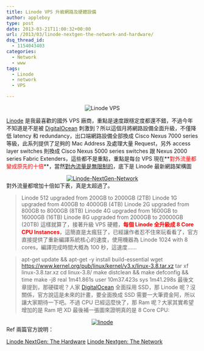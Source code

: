 ```yaml
---
title: Linode VPS 升級網路及硬體設備
author: appleboy
type: post
date: 2013-03-21T11:00:32+00:00
url: /2013/03/linode-nextgen-the-network-and-hardware/
dsq_thread_id:
  - 1154043403
categories:
  - Network
  - www
tags:
  - Linode
  - network
  - VPS

---
```

<div style="margin:0 auto; text-align:center">
  <img src="https://i1.wp.com/www.linode.com/images/linode_logo_gray.png?w=840" alt="Linode VPS" data-recalc-dims="1" />
</div>

<a href="linode.com" target="_blank">Linode</a> 是我最喜歡的國外 VPS 廠商，重點是速度跟穩定度都還不錯，不過今年不知道是不是被 <a href="https://www.digitalocean.com/" target="_blank">DigitalOcean</a> 刺激到？所以這個月將網路設備全面升級，不僅降低 latency 和 redundancy，出口端網路設備全部換成 Cisco Nexus 7000 series 等級，此系列提供了足夠的 Mac Address 及處理大量 Request，另外 access layer switches 則換成 Cisco Nexus 5000 series switches 跟 Nexus 2000 series Fabric Extenders，這些都不是重點，重點是每台 VPS 現在**<span style="color:red">對外流量都變成原先的十倍</span>**，當然<a href="http://blog.wu-boy.com/2011/09/linode-vps-inbound-%E6%B5%81%E9%87%8F%E5%B0%87%E4%B8%8D%E5%86%8D%E6%94%B6%E8%B2%BB/" target="_blank">對內流量是無限制的</a>，底下是 Linode 最新網路架構圖 <!--more-->

<div style="margin:0 auto; text-align:center">
  <a href="https://www.flickr.com/photos/appleboy/8576418983/" title="Linode-NextGen-Network by appleboy46, on Flickr"><img src="https://i1.wp.com/farm9.staticflickr.com/8233/8576418983_111fb34488.jpg?resize=500%2C453&#038;ssl=1" alt="Linode-NextGen-Network" data-recalc-dims="1" /></a>
</div> 對外流量都增加十倍如下表，真是太超過了。 

> Linode 512 upgraded from 200GB to 2000GB (2TB) Linode 1G upgraded from 400GB to 4000GB (4TB) Linode 2G upgraded from 800GB to 8000GB (8TB) Linode 4G upgraded from 1600GB to 16000GB (16TB) Linode 8G upgraded from 2000GB to 20000GB (20TB) 這樣就算了，接著升級 VPS 硬體，**<span style="color:red">每個 Linode 全升級成 8 Core CPU Instances</span>**，這簡直是太瘋狂了，已經讓作者忍不住來玩看看了，官方直接提供了重新編譯系統核心的速度，使用機器為 Linode 1024 with 8 cores，編譯完成時間大概為 100 秒，這速度...... 

> apt-get update && apt-get -y install build-essential wget https://www.kernel.org/pub/linux/kernel/v3.x/linux-3.8.tar.xz tar xf linux-3.8.tar.xz cd linux-3.8/ make distclean && make defconfig && time make -j8 real 1m41.861s user 10m37.423s sys 1m41.298s 最後文章提到，那硬碟呢？人家 <a href="https://www.digitalocean.com/" target="_blank">DigitalOcean</a> 全面採用 SSD，那 Linode 呢？沒關係，官方說這是未來的計畫，要全面換成 SSD 需要一大筆資金阿，所以讓大家期待一下吧。不過 CPU 已經這麼快了，那 Ram 呢？大家其實希望增加的是 Ram 吧 XD 最後補一張圖來證明真的是 8 Core CPU: 

<div style="margin:0 auto; text-align:center">
  <a href="https://www.flickr.com/photos/appleboy/8576336061/" title="linode by appleboy46, on Flickr"><img src="https://i0.wp.com/farm9.staticflickr.com/8228/8576336061_90e3a86a17.jpg?resize=381%2C219&#038;ssl=1" alt="linode" data-recalc-dims="1" /></a>
</div> Ref 兩篇官方說明： 

<a href="http://blog.linode.com/2013/03/18/linode-nextgen-the-hardware/" target="_blank">Linode NextGen: The Hardware</a> <a href="http://blog.linode.com/2013/03/07/linode-nextgen-the-network/" target="_blank">Linode Nextgen: The Network</a>